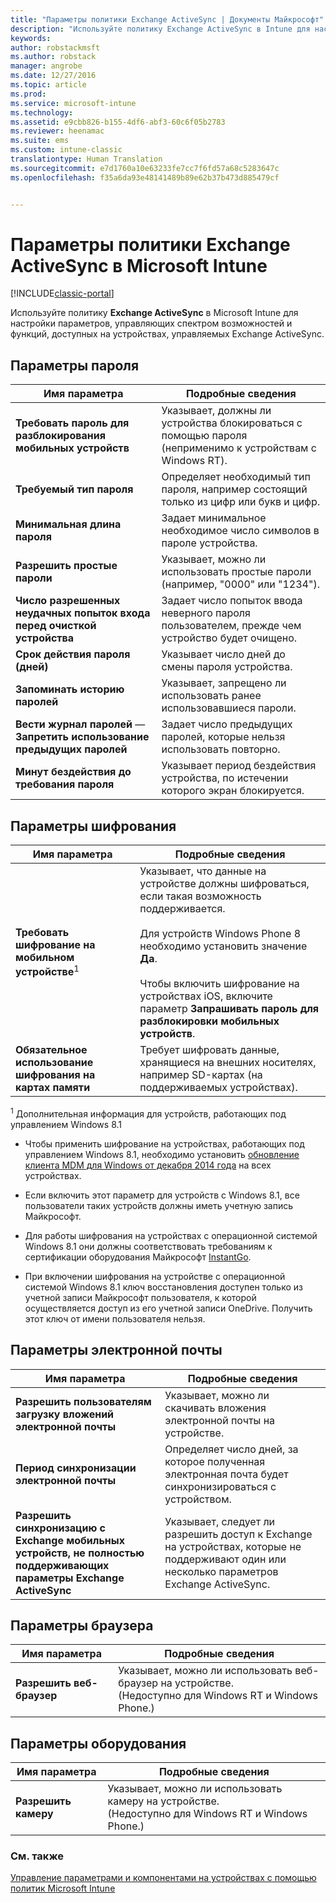 ```yaml
---
title: "Параметры политики Exchange ActiveSync | Документы Майкрософт"
description: "Используйте политику Exchange ActiveSync в Intune для настройки параметров, позволяющих контролировать возможности и функции на устройствах под управлением Exchange ActiveSync."
keywords: 
author: robstackmsft
ms.author: robstack
manager: angrobe
ms.date: 12/27/2016
ms.topic: article
ms.prod: 
ms.service: microsoft-intune
ms.technology: 
ms.assetid: e9cbb826-b155-4df6-abf3-60c6f05b2783
ms.reviewer: heenamac
ms.suite: ems
ms.custom: intune-classic
translationtype: Human Translation
ms.sourcegitcommit: e7d1760a10e63233fe7cc7f6fd57a68c5283647c
ms.openlocfilehash: f35a6da93e48141489b89e62b37b473d885479cf


---
```


# <a name="exchange-activesync-policy-settings-in-microsoft-intune"></a>Параметры политики Exchange ActiveSync в Microsoft Intune

[!INCLUDE[classic-portal](../includes/classic-portal.md)]

Используйте политику **Exchange ActiveSync** в Microsoft Intune для настройки параметров, управляющих спектром возможностей и функций, доступных на устройствах, управляемых Exchange ActiveSync.


## <a name="password-settings"></a>Параметры пароля

|Имя параметра|Подробные сведения
|----------------|---|
|**Требовать пароль для разблокирования мобильных устройств**|Указывает, должны ли устройства блокироваться с помощью пароля<br>(неприменимо к устройствам с Windows RT).|
|**Требуемый тип пароля**|Определяет необходимый тип пароля, например состоящий только из цифр или букв и цифр.|
|**Минимальная длина пароля**|Задает минимальное необходимое число символов в пароле устройства.|
|**Разрешить простые пароли**|Указывает, можно ли использовать простые пароли (например, "0000" или "1234").|
|**Число разрешенных неудачных попыток входа перед очисткой устройства**|Задает число попыток ввода неверного пароля пользователем, прежде чем устройство будет очищено.|
|**Срок действия пароля (дней)**|Указывает число дней до смены пароля устройства.
|**Запоминать историю паролей**|Указывает, запрещено ли использовать ранее использовавшиеся пароли.|
|**Вести журнал паролей** — **Запретить использование предыдущих паролей**|Задает число предыдущих паролей, которые нельзя использовать повторно.|
|**Минут бездействия до требования пароля**|Указывает период бездействия устройства, по истечении которого экран блокируется.

## <a name="encryption-settings"></a>Параметры шифрования

|Имя параметра|Подробные сведения|
|----------------|---|
|**Требовать шифрование на мобильном устройстве**<sup>1</sup>|Указывает, что данные на устройстве должны шифроваться, если такая возможность поддерживается.<br><br>Для устройств Windows Phone 8 необходимо установить значение **Да**.<br /><br />Чтобы включить шифрование на устройствах iOS, включите параметр **Запрашивать пароль для разблокировки мобильных устройств**.|
|**Обязательное использование шифрования на картах памяти**|Требует шифровать данные, хранящиеся на внешних носителях, например SD-картах (на поддерживаемых устройствах).
<sup>1</sup> Дополнительная информация для устройств, работающих под управлением Windows 8.1

-   Чтобы применить шифрование на устройствах, работающих под управлением Windows 8.1, необходимо установить [обновление клиента MDM для Windows от декабря 2014 года](http://support.microsoft.com/kb/3013816) на всех устройствах.

-   Если включить этот параметр для устройств с Windows 8.1, все пользователи таких устройств должны иметь учетную запись Майкрософт.

-   Для работы шифрования на устройствах с операционной системой Windows 8.1 они должны соответствовать требованиям к сертификации оборудования Майкрософт [InstantGo](http://blogs.windows.com/bloggingwindows/2014/06/19/instantgo-a-better-way-to-sleep/).

-   При включении шифрования на устройстве с операционной системой Windows 8.1 ключ восстановления доступен только из учетной записи Майкрософт пользователя, к которой осуществляется доступ из его учетной записи OneDrive. Получить этот ключ от имени пользователя нельзя.

## <a name="email-settings"></a>Параметры электронной почты

|Имя параметра|Подробные сведения
|----------------|---|
|**Разрешить пользователям загрузку вложений электронной почты**|Указывает, можно ли скачивать вложения электронной почты на устройстве.|
|**Период синхронизации электронной почты**|Определяет число дней, за которое полученная электронная почта будет синхронизироваться с устройством.
|**Разрешить синхронизацию с Exchange мобильных устройств, не полностью поддерживающих параметры Exchange ActiveSync**|Указывает, следует ли разрешить доступ к Exchange на устройствах, которые не поддерживают один или несколько параметров Exchange ActiveSync.

## <a name="browser-settings"></a>Параметры браузера

|Имя параметра|Подробные сведения
|----------------|---|
|**Разрешить веб-браузер**|Указывает, можно ли использовать веб-браузер на устройстве.<br>(Недоступно для Windows RT и Windows Phone.)

## <a name="hardware-settings"></a>Параметры оборудования

|Имя параметра|Подробные сведения
|----------------|---|
|**Разрешить камеру**|Указывает, можно ли использовать камеру на устройстве.<br>(Недоступно для Windows RT и Windows Phone.)



### <a name="see-also"></a>См. также
[Управление параметрами и компонентами на устройствах с помощью политик Microsoft Intune](manage-settings-and-features-on-your-devices-with-microsoft-intune-policies.md)



<!--HONumber=Dec16_HO5-->


